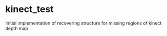 kinect_test
===========

Initial implementation of recovering structure for missing regions of kinect depth map
